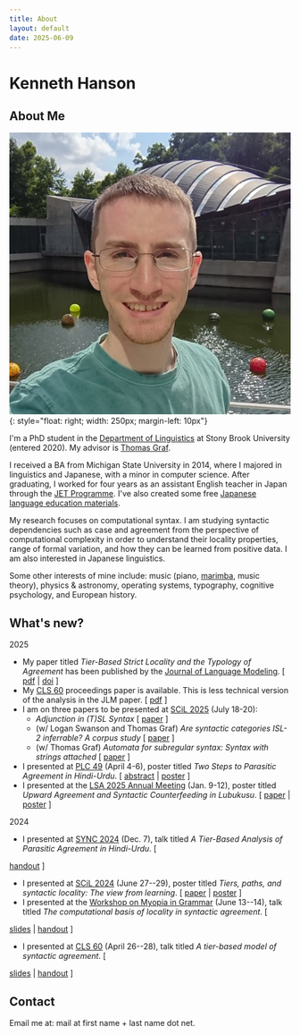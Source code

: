 ```yaml
---
title: About
layout: default
date: 2025-06-09
---
```


# Kenneth Hanson

## About Me

![Headshot](/files/me-crystal-bridges.jpg){: style="float: right; width: 250px; margin-left: 10px"}

I'm a PhD student in the [Department of Linguistics][sbling] at Stony Brook University (entered 2020). My advisor is [Thomas Graf][graf].

I received a BA from Michigan State University in 2014, where I majored in linguistics and Japanese, with a minor in computer science. After graduating, I worked for four years as an assistant English teacher in Japan through the [JET Programme][jet]. I've also created some free [Japanese language education materials][jp].

My research focuses on computational syntax. I am studying syntactic dependencies such as case and agreement from the perspective of computational complexity in order to understand their locality properties, range of formal variation, and how they can be learned from positive data. I am also interested in Japanese linguistics.

Some other interests of mine include: music (piano, [marimba][], music theory), physics & astronomy, operating systems, typography, cognitive psychology, and European history.


## What's new?

2025
* My paper titled *Tier-Based Strict Locality and the Typology of Agreement* has been published by the [Journal of Language Modeling](https://jlm.ipipan.waw.pl/index.php/JLM).
  \[ [pdf](/files/hanson-2025-tsl-agreement.pdf)
  |  [doi](https://doi.org/10.15398/jlm.v13i1.411)
  \]
* My [CLS 60](http://chicagolinguisticsociety.com/) proceedings paper is available. This is less technical version of the analysis in the JLM paper.
  \[ [pdf](/files/hanson-cls60-tier-based-agreement.pdf) \]
* I am on three papers to be presented at [SCiL 2025](https://wellesley-easel-lab.github.io/SCiL2025/index.html) (July 18-20):
  * *Adjunction in (T)SL Syntax* \[ [paper](/files/hanson-2025-adjunction.pdf) \]
  * (w/ Logan Swanson and Thomas Graf) *Are syntactic categories ISL-2 inferrable? A corpus study* \[ [paper](/files/swanson-etal-2025-categories.pdf) \]
  * (w/ Thomas Graf) *Automata for subregular syntax: Syntax with strings attached* \[ [paper](/files/graf-hanson-2025-automata.pdf) \]
* I presented at [PLC 49](https://sites.google.com/sas.upenn.edu/plc49/) (April 4-6), poster titled *Two Steps to Parasitic Agreement in Hindi-Urdu*.
  \[ [abstract](/files/hanson-plc49-abstract-deanon.pdf) 
   | [poster](/files/hanson-plc49-poster.pdf)
  \]
* I presented at the [LSA 2025 Annual Meeting](https://web.cvent.com/event/40d9411e-b965-4659-b9c3-63046eeed3d4/summary) (Jan. 9-12), poster titled *Upward Agreement and Syntactic Counterfeeding in Lubukusu*.
  \[ [paper](/files/hanson-lsa2025-upward-agreement.pdf)
  | [poster](/files/hanson-lsa2025-poster-upward-agreement.pdf) \]

2024
* I presented at [SYNC 2024](https://sites.google.com/nyu.edu/sync-2024/) (Dec. 7), talk titled *A Tier-Based Analysis of Parasitic Agreement in Hindi-Urdu*.
  \[
<!--   [abstract](/files/hanson-sync2024-abstract.pdf)  -->
  [handout](/files/hanson-sync2024-parasitic-agreement-ho.pdf)
  \]
* I presented at [SCiL 2024](https://sites.uci.edu/scil2024/) (June 27--29), poster titled *Tiers, paths, and syntactic locality: The view from learning*.
  \[ [paper](/files/hanson-scil2024-tiers-paths-locality.pdf)
  | [poster](/files/hanson-scil2024-poster.pdf)
  \]
* I presented at the [Workshop on Myopia in Grammar](https://home.uni-leipzig.de/tebay/myopia.htm) (June 13--14), talk titled *The computational basis of locality in syntactic agreement*.
  \[
<!--   [abstract](/files/hanson-myopia2024-abstract.pdf) -->
  [slides](/files/hanson-myopia2024-slides-noanim.pdf)
  | [handout](/files/hanson-myopia2024-ho.pdf)
  \]
* I presented at [CLS 60](http://chicagolinguisticsociety.com/) (April 26--28), talk titled *A tier-based model of syntactic agreement*.
  \[
<!--   | [abstract](/files/hanson-cls60-abstract.pdf) -->
  [slides](/files/hanson-cls60-slides-noanim.pdf)
  | [handout](/files/hanson-cls60-ho.pdf)
  \]


## Contact

Email me at: mail at first name + last name dot net.


[graf]: https://thomasgraf.net
[jet]: https://www.jetprogramme.org
[jp]: https://www.japaneseprofessor.com
[marimba]: https://en.wikipedia.org/wiki/Marimba
[sbling]: https://linguistics.stonybrook.edu
